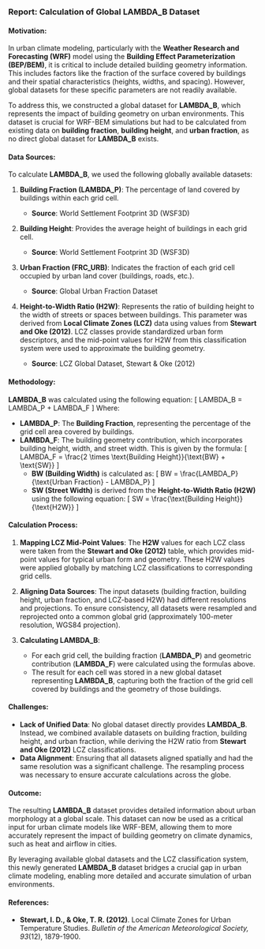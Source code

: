 ### Report: Calculation of Global LAMBDA_B Dataset

#### Motivation:
In urban climate modeling, particularly with the **Weather Research and Forecasting (WRF)** model using the **Building Effect Parameterization (BEP/BEM)**, it is critical to include detailed building geometry information. This includes factors like the fraction of the surface covered by buildings and their spatial characteristics (heights, widths, and spacing). However, global datasets for these specific parameters are not readily available. 

To address this, we constructed a global dataset for **LAMBDA_B**, which represents the impact of building geometry on urban environments. This dataset is crucial for WRF-BEM simulations but had to be calculated from existing data on **building fraction**, **building height**, and **urban fraction**, as no direct global dataset for **LAMBDA_B** exists.

#### Data Sources:
To calculate **LAMBDA_B**, we used the following globally available datasets:
1. **Building Fraction (LAMBDA_P)**: The percentage of land covered by buildings within each grid cell.
   - **Source**: World Settlement Footprint 3D (WSF3D)

2. **Building Height**: Provides the average height of buildings in each grid cell.
   - **Source**: World Settlement Footprint 3D (WSF3D)

3. **Urban Fraction (FRC_URB)**: Indicates the fraction of each grid cell occupied by urban land cover (buildings, roads, etc.).
   - **Source**: Global Urban Fraction Dataset

4. **Height-to-Width Ratio (H2W)**: Represents the ratio of building height to the width of streets or spaces between buildings. This parameter was derived from **Local Climate Zones (LCZ)** data using values from **Stewart and Oke (2012)**. LCZ classes provide standardized urban form descriptors, and the mid-point values for H2W from this classification system were used to approximate the building geometry.
   - **Source**: LCZ Global Dataset, Stewart & Oke (2012)

#### Methodology:
**LAMBDA_B** was calculated using the following equation:
\[
LAMBDA_B = LAMBDA_P + LAMBDA_F
\]
Where:
- **LAMBDA_P**: The **Building Fraction**, representing the percentage of the grid cell area covered by buildings.
- **LAMBDA_F**: The building geometry contribution, which incorporates building height, width, and street width. This is given by the formula:
  \[
  LAMBDA_F = \frac{2 \times \text{Building Height}}{\text{BW} + \text{SW}}
  \]
  - **BW (Building Width)** is calculated as:
    \[
    BW = \frac{LAMBDA_P}{\text{Urban Fraction} - LAMBDA_P}
    \]
  - **SW (Street Width)** is derived from the **Height-to-Width Ratio (H2W)** using the following equation:
    \[
    SW = \frac{\text{Building Height}}{\text{H2W}}
    \]

#### Calculation Process:
1. **Mapping LCZ Mid-Point Values**: The **H2W** values for each LCZ class were taken from the **Stewart and Oke (2012)** table, which provides mid-point values for typical urban form and geometry. These H2W values were applied globally by matching LCZ classifications to corresponding grid cells.
   
2. **Aligning Data Sources**: The input datasets (building fraction, building height, urban fraction, and LCZ-based H2W) had different resolutions and projections. To ensure consistency, all datasets were resampled and reprojected onto a common global grid (approximately 100-meter resolution, WGS84 projection).
   
3. **Calculating LAMBDA_B**:
   - For each grid cell, the building fraction (**LAMBDA_P**) and geometric contribution (**LAMBDA_F**) were calculated using the formulas above.
   - The result for each cell was stored in a new global dataset representing **LAMBDA_B**, capturing both the fraction of the grid cell covered by buildings and the geometry of those buildings.

#### Challenges:
- **Lack of Unified Data**: No global dataset directly provides **LAMBDA_B**. Instead, we combined available datasets on building fraction, building height, and urban fraction, while deriving the H2W ratio from **Stewart and Oke (2012)** LCZ classifications.
- **Data Alignment**: Ensuring that all datasets aligned spatially and had the same resolution was a significant challenge. The resampling process was necessary to ensure accurate calculations across the globe.

#### Outcome:
The resulting **LAMBDA_B** dataset provides detailed information about urban morphology at a global scale. This dataset can now be used as a critical input for urban climate models like WRF-BEM, allowing them to more accurately represent the impact of building geometry on climate dynamics, such as heat and airflow in cities.

By leveraging available global datasets and the LCZ classification system, this newly generated **LAMBDA_B** dataset bridges a crucial gap in urban climate modeling, enabling more detailed and accurate simulation of urban environments.

#### References:
- **Stewart, I. D., & Oke, T. R. (2012)**. Local Climate Zones for Urban Temperature Studies. *Bulletin of the American Meteorological Society, 93*(12), 1879-1900.
